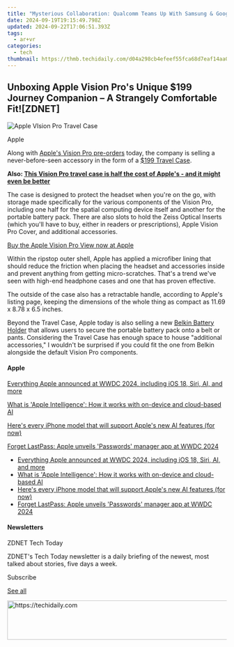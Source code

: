 ```yaml
---
title: "Mysterious Collaboration: Qualcomm Teams Up With Samsung & Google on Groundbreaking AR Glasses"
date: 2024-09-19T19:15:49.798Z
updated: 2024-09-22T17:06:51.393Z
tags:
  - ar+vr
categories:
  - tech
thumbnail: https://thmb.techidaily.com/d04a298cb4efeef55fca68d7eaf14aa0f3c43f69fcef497082e91bf17afd4582.jpg
---
```


## Unboxing Apple Vision Pro's Unique $199 Journey Companion – A Strangely Comfortable Fit![ZDNET]

![Apple VIsion Pro Travel Case](https://www.zdnet.com/a/img/resize/b07d9a769e671d04883cadfa09baa93ea1fc4cdb/2024/01/19/9d6b9ecf-7934-48a0-a59e-55d05345ecb2/mw2f3.jpg?auto=webp&precrop=1000,562,x0,y196&width=1280)

Apple

Along with [Apple's Vision Pro pre-orders](https://apple.sjv.io/c/159047/435031/7613?&sharedid=zdnet&partnerpropertyid=1980086&u=https%3A%2F%2Fwww.apple.com%2Fapple-vision-pro%2F&subId1=zd-%5F%5FCOM%5FCLICK%5FID%5F%5F-dtp) today, the company is selling a never-before-seen accessory in the form of a [$199 Travel Case](https://apple.sjv.io/c/159047/435031/7613?&sharedid=zdnet&partnerpropertyid=1980086&u=https%3A%2F%2Fwww.apple.com%2Fshop%2Fproduct%2FMW2F3LL%2FA%2Fapple-vision-pro-travel-case&subId1=zd-%5F%5FCOM%5FCLICK%5FID%5F%5F-dtp).

**Also: [This Vision Pro travel case is half the cost of Apple's - and it might even be better](https://www.zdnet.com/article/this-vision-pro-travel-case-is-half-the-cost-of-apples-and-it-might-even-be-better-nice-dot-1/)**

The case is designed to protect the headset when you're on the go, with storage made specifically for the various components of the Vision Pro, including one half for the spatial computing device itself and another for the portable battery pack. There are also slots to hold the Zeiss Optical Inserts (which you'll have to buy, either in readers or prescriptions), Apple Vision Pro Cover, and additional accessories.

[Buy the Apple Vision Pro View now at Apple](https://apple.sjv.io/c/159047/435031/7613?&sharedid=zdnet&partnerpropertyid=1980086&u=https%3A%2F%2Fwww.apple.com%2Fapple-vision-pro%2F&subId1=zd-%5F%5FCOM%5FCLICK%5FID%5F%5F-dtp)

Within the ripstop outer shell, Apple has applied a microfiber lining that should reduce the friction when placing the headset and accessories inside and prevent anything from getting micro-scratches. That's a trend we've seen with high-end headphone cases and one that has proven effective.

The outside of the case also has a retractable handle, according to Apple's listing page, keeping the dimensions of the whole thing as compact as 11.69 x 8.78 x 6.5 inches.

Beyond the Travel Case, Apple today is also selling a new [Belkin Battery Holder](https://apple.sjv.io/c/159047/435031/7613?&sharedid=zdnet&partnerpropertyid=1980086&u=https%3A%2F%2Fwww.apple.com%2Fshop%2Fproduct%2FHRDR2ZM%2FA%2Fbelkin-battery-holder-for-apple-vision-pro&subId1=zd-%5F%5FCOM%5FCLICK%5FID%5F%5F-dtp) that allows users to secure the portable battery pack onto a belt or pants. Considering the Travel Case has enough space to house "additional accessories," I wouldn't be surprised if you could fit the one from Belkin alongside the default Vision Pro components.

#### Apple

[Everything Apple announced at WWDC 2024, including iOS 18, Siri, AI, and more](https://www.zdnet.com/article/every-new-feature-apple-unveiled-for-iphone-ipad-mac-and-more-this-fall-including-ai/ "Everything Apple announced at WWDC 2024, including iOS 18, Siri, AI, and more")

[What is 'Apple Intelligence': How it works with on-device and cloud-based AI](https://www.zdnet.com/article/what-is-apple-intelligence-everything-to-know-about-ai-features-coming-to-iphones-macs-and-ipads/ "What is 'Apple Intelligence': How it works with on-device and cloud-based AI")

[Here's every iPhone model that will support Apple's new AI features (for now)](https://www.zdnet.com/article/ios-18-1-update-every-iphone-model-that-will-support-apples-new-ai-features-for-now/ "Here's every iPhone model that will support Apple's new AI features (for now)")

[Forget LastPass: Apple unveils 'Passwords' manager app at WWDC 2024](https://www.zdnet.com/article/forget-lastpass-apple-unveils-passwords-manager-app-at-wwdc-2024/ "Forget LastPass: Apple unveils 'Passwords' manager app at WWDC 2024")

* [Everything Apple announced at WWDC 2024, including iOS 18, Siri, AI, and more](https://www.zdnet.com/article/every-new-feature-apple-unveiled-for-iphone-ipad-mac-and-more-this-fall-including-ai/ "Everything Apple announced at WWDC 2024, including iOS 18, Siri, AI, and more")
* [What is 'Apple Intelligence': How it works with on-device and cloud-based AI](https://www.zdnet.com/article/what-is-apple-intelligence-everything-to-know-about-ai-features-coming-to-iphones-macs-and-ipads/ "What is 'Apple Intelligence': How it works with on-device and cloud-based AI")
* [Here's every iPhone model that will support Apple's new AI features (for now)](https://www.zdnet.com/article/ios-18-1-update-every-iphone-model-that-will-support-apples-new-ai-features-for-now/ "Here's every iPhone model that will support Apple's new AI features (for now)")
* [Forget LastPass: Apple unveils 'Passwords' manager app at WWDC 2024](https://www.zdnet.com/article/forget-lastpass-apple-unveils-passwords-manager-app-at-wwdc-2024/ "Forget LastPass: Apple unveils 'Passwords' manager app at WWDC 2024")

#### Newsletters

ZDNET Tech Today

ZDNET's Tech Today newsletter is a daily briefing of the newest, most talked about stories, five days a week.

 Subscribe

[See all](https://www.zdnet.com/newsletters/)

<ins class="adsbygoogle"
     style="display:block"
     data-ad-format="autorelaxed"
     data-ad-client="ca-pub-7571918770474297"
     data-ad-slot="1223367746"></ins>

<ins class="adsbygoogle"
     style="display:block"
     data-ad-client="ca-pub-7571918770474297"
     data-ad-slot="8358498916"
     data-ad-format="auto"
     data-full-width-responsive="true"></ins>



<!-- affiliate ads begin -->
<a href="https://aligracehair.sjv.io/c/5597632/2036486/19272" target="_top" id="2036486">
  <img src="//a.impactradius-go.com/display-ad/19272-2036486" border="0" alt="https://techidaily.com" width="728" height="90"/>
</a>
<img height="0" width="0" src="https://aligracehair.sjv.io/i/5597632/2036486/19272" style="position:absolute;visibility:hidden;" border="0" />
<!-- affiliate ads end -->

